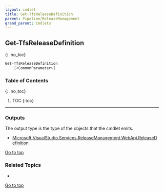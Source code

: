 ```yaml
---
layout: cmdlet
title: Get-TfsReleaseDefinition
parent: Pipeline/ReleaseManagement
grand_parent: Cmdlets
---
```

## Get-TfsReleaseDefinition
{: .no_toc}



```powershell
Get-TfsReleaseDefinition
    [<CommonParameter>]

```

### Table of Contents
{: .no_toc}

1. TOC
{:toc}

-----

### Outputs

The output type is the type of the objects that the cmdlet emits.

* [Microsoft.VisualStudio.Services.ReleaseManagement.WebApi.ReleaseDefinition](https://docs.microsoft.com/en-us/dotnet/api/Microsoft.VisualStudio.Services.ReleaseManagement.WebApi.ReleaseDefinition)

[Go to top](#get-tfsreleasedefinition)

### Related Topics

* 


[Go to top](#get-tfsreleasedefinition)

